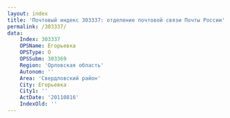 ```yaml
---
layout: index
title: 'Почтовый индекс 303337: отделение почтовой связи Почты России'
permalink: /303337/
data:
    Index: 303337
    OPSName: Егорьевка
    OPSType: О
    OPSSubm: 303369
    Region: 'Орловская область'
    Autonom: ''
    Area: 'Свердловский район'
    City: Егорьевка
    City1: ''
    ActDate: '20110816'
    IndexOld: ''
---
```

